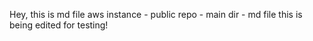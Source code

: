Hey, this is md file
aws instance - public repo - main dir - md file
this is being edited for testing!
